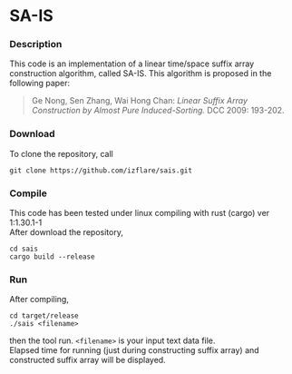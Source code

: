 # SA-IS

### Description

This code is an implementation of a linear time/space suffix array construction algorithm, called SA-IS.
This algorithm is proposed in the following paper:

> Ge Nong, Sen Zhang, Wai Hong Chan: _Linear Suffix Array Construction by Almost Pure Induced-Sorting._ DCC 2009: 193-202.

### Download

To clone the repository, call

```
git clone https://github.com/izflare/sais.git
```

### Compile

This code has been tested under linux compiling with rust (cargo) ver 1:1.30.1-1  
After download the repository, 

```
cd sais
cargo build --release
```

### Run

After compiling,

```
cd target/release
./sais <filename>
```

then the tool run. `<filename>` is your input text data file.  
Elapsed time for running (just during constructing suffix array) and constructed suffix array will be displayed.

